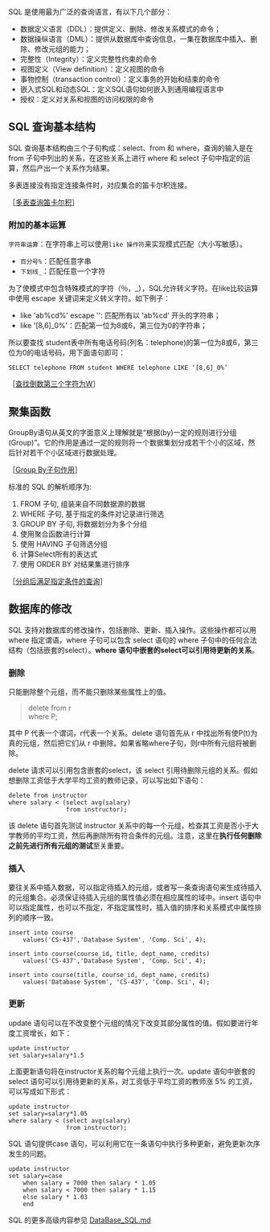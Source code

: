 SQL 是使用最为广泛的查询语言，有以下几个部分：

* 数据定义语言（DDL）：提供定义、删除、修改关系模式的命令；
* 数据操纵语言（DML）：提供从数据库中查询信息，一集在数据库中插入、删除、修改元组的能力；
* 完整性（Integrity）：定义完整性约束的命令
* 视图定义（View definition）：定义视图的命令
* 事物控制（transaction control）：定义事务的开始和结束的命令
* 嵌入式SQL和动态SQL：定义SQL语句如何嵌入到通用编程语言中
* 授权：定义对关系和视图的访问权限的命令

## SQL 查询基本结构

SQL 查询基本结构由三个子句构成：select、from 和 where，查询的输入是在 from 子句中列出的关系，在这些关系上进行 where 和 select 子句中指定的运算，然后产出一个关系作为结果。


多表连接没有指定连接条件时，对应集合的笛卡尔积连接。

［[多表查询笛卡尔积](http://www.nowcoder.com/questionTerminal/686aa444c67b4f0c9ca774a50caa494a)］  

### 附加的基本运算

`字符串运算`：在字符串上可以使用`like 操作符`来实现模式匹配（大小写敏感）。

* `百分号%`：匹配任意字串
* `下划线_`：匹配任意一个字符

为了使模式中包含特殊模式的字符（％，_），SQL允许转义字符。在like比较运算中使用 escape 关键词来定义转义字符。如下例子：

* like 'ab\%cd%' escape '\': 匹配所有以 'ab%cd' 开头的字符串；
* like '[8,6]_0%'：匹配第一位为8或6，第三位为0的字符串；

所以要查找 student表中所有电话号码(列名：telephone)的第一位为8或6，第三位为0的电话号码，用下面语句即可：

    SELECT telephone FROM student WHERE telephone LIKE ‘[8,6]_0%’

［[查找倒数第三个字符为W](http://www.nowcoder.com/questionTerminal/87a000d6b34d4c82be56d17ad2945a60)］

## 聚集函数

GroupBy语句从英文的字面意义上理解就是“根据(by)一定的规则进行分组(Group)”。它的作用是通过一定的规则将一个数据集划分成若干个小的区域，然后针对若干个小区域进行数据处理。

［[Group By子句作用](http://www.nowcoder.com/questionTerminal/a1403ec16dc245ebbed0f88f7479dd92)］  

标准的 SQL 的解析顺序为: 

1. FROM 子句, 组装来自不同数据源的数据
2. WHERE 子句, 基于指定的条件对记录进行筛选
3. GROUP BY 子句, 将数据划分为多个分组
4. 使用聚合函数进行计算
5. 使用 HAVING 子句筛选分组
6. 计算Select所有的表达式
7. 使用 ORDER BY 对结果集进行排序

［[分组后满足指定条件的查询](http://www.nowcoder.com/questionTerminal/a42d4a67d0b0471a8dfd7e9b3892afee)］  

## 数据库的修改

SQL 支持对数据库的修改操作，包括删除、更新、插入操作。这些操作都可以用 where 指定谓语，where 子句可以包含 select 语句的 where 子句中的任何合法结构（包括嵌套的select）。**where 语句中嵌套的select可以引用待更新的关系**。

### 删除

只能删除整个元组，而不能只删除某些属性上的值。

> delete from r  
> where P;

其中 P 代表一个谓词，r代表一个关系。delete 语句首先从 r 中找出所有使P(t)为真的元组，然后把它们从 r 中删除。如果省略where子句，则r中所有元组将被删除。

delete 请求可以引用包含嵌套的select，该 select 引用待删除元组的关系。假如想删除工资低于大学平均工资的教师记录，可以写出如下语句：

    delete from instructor
    where salary < (select avg(salary)
                    from instructor);

该 delete 语句首先测试 instructor 关系中的每一个元组，检查其工资是否小于大学教师的平均工资，然后再删除所有符合条件的元组。注意，这里在**执行任何删除之前先进行所有元组的测试**至关重要。

### 插入

要往关系中插入数据，可以指定待插入的元组，或者写一条查询语句来生成待插入的元组集合。必须保证待插入元组的属性值必须在相应属性的域中。insert 语句中可以指定属性，也可以不指定，不指定属性时，插入值的排序和关系模式中属性排列的顺序一致。

    insert into course
        values('CS-437','Database System', 'Comp. Sci', 4);
        
    insert into course(course_id, title, dept_name, credits)
        values('CS-437','Database System', 'Comp. Sci', 4);
        
    insert into course(title, course_id, dept_name, credits)
        values('Database System', 'CS-437', 'Comp. Sci', 4);

### 更新

update 语句可以在不改变整个元组的情况下改变其部分属性的值。假如要进行年度工资增长，如下：

    update instructor
    set salary=salary*1.5

上面更新语句将在instructor关系的每个元组上执行一次。update 语句中嵌套的 select 语句可以引用待更新的关系，对工资低于平均工资的教师涨 5% 的工资，可以写成如下形式：

    update instructor
    set salary=salary*1.05
    where salary < (select avg(salary)
                    from instructor);

SQL 语句提供case 语句，可以利用它在一条语句中执行多种更新，避免更新次序发生的问题。

    update instructor
    set salary=case
        when salary = 7000 then salary * 1.05
        when salary < 7000 then salary * 1.15
        else salary * 1.03
        end

SQL 的更多高级内容参见 [DataBase_SQL.md](More/DataBase_SQL.md)


